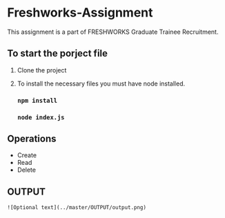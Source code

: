 # Freshworks-Assignment

This assignment is a part of FRESHWORKS Graduate Trainee Recruitment.

## To start the porject file

1. Clone the project
2. To install the necessary files you must have node installed.

   ### `npm install`

   ### `node index.js`

## Operations

- Create
- Read
- Delete

## OUTPUT

    ![Optional text](../master/OUTPUT/output.png)
